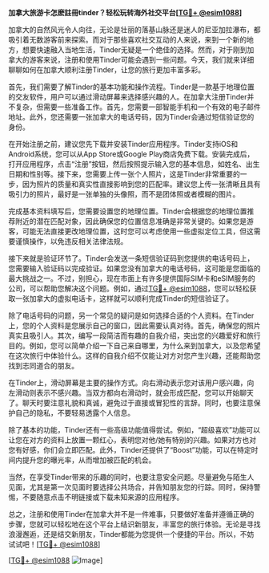 **加拿大旅游卡怎麽註冊tinder？轻松玩转海外社交平台[[TG💪+ @esim1088](https://t.me/s/esim1088)]**

加拿大的自然风光令人向往，无论是壮丽的落基山脉还是迷人的尼亚加拉瀑布，都吸引着无数游客前来探索。而对于那些喜欢社交互动的人来说，来到一个新的地方，想要快速融入当地生活，Tinder无疑是一个绝佳的选择。然而，对于刚到加拿大的游客来说，注册和使用Tinder可能会遇到一些问题。今天，我们就来详细聊聊如何在加拿大顺利注册Tinder，让您的旅行更加丰富多彩。

首先，我们需要了解Tinder的基本功能和操作流程。Tinder是一款基于地理位置的交友软件，用户可以通过滑动屏幕来选择感兴趣的人。在加拿大注册Tinder并不复杂，但需要一些准备工作。首先，您需要一部智能手机和一个有效的电子邮件地址。此外，您还需要一张加拿大的电话号码，因为Tinder会通过短信验证您的身份。

在开始注册之前，建议您先下载并安装Tinder应用程序。Tinder支持iOS和Android系统，您可以从App Store或Google Play商店免费下载。安装完成后，打开应用程序，点击“注册”按钮，然后按照提示输入您的基本信息，如姓名、出生日期和性别等。接下来，您需要上传一张个人照片，这是Tinder非常重要的一步，因为照片的质量和真实性直接影响到您的匹配率。建议您上传一张清晰且具有吸引力的照片，最好是一张单独的头像照，而不是团体照或者模糊的图片。

完成基本资料填写后，您需要设置您的地理位置。Tinder会根据您的地理位置推荐附近的潜在匹配对象，因此确保您的位置信息准确是非常关键的。如果您是游客，可能无法直接更改地理位置，这时您可以考虑使用一些虚拟定位工具，但这需要谨慎操作，以免违反相关法律法规。

接下来就是验证环节了。Tinder会发送一条短信验证码到您提供的电话号码上，您需要输入验证码以完成验证。如果您没有加拿大的电话号码，这可能是您面临的最大挑战之一。不过，别担心，现在市面上有许多提供国际SIM卡和eSIM服务的公司，可以帮助您解决这个问题。例如，通过[TG💪+ @esim1088](https://t.me/s/esim1088)，您可以轻松获取一张加拿大的虚拟电话卡，这样就可以顺利完成Tinder的短信验证了。

除了电话号码的问题，另一个常见的疑问是如何选择合适的个人资料。在Tinder上，您的个人资料是您展示自己的窗口，因此需要认真对待。首先，确保您的照片真实且吸引人。其次，编写一段简洁而有趣的自我介绍，突出您的兴趣爱好和旅行目的。例如，您可以简单介绍一下自己来自哪里，为什么来到加拿大，以及您希望在这次旅行中体验什么。这样的自我介绍不仅能让对方对您产生兴趣，还能帮助您找到志同道合的朋友。

在Tinder上，滑动屏幕是主要的操作方式。向右滑动表示您对该用户感兴趣，向左滑动则表示不感兴趣。当双方都向右滑动时，就会形成匹配，您可以开始聊天了。聊天时要注意礼貌和真诚，避免过于直接或冒犯性的言辞。同时，也要注意保护自己的隐私，不要轻易透露个人信息。

除了基本的功能，Tinder还有一些高级功能值得尝试。例如，“超级喜欢”功能可以让您在对方的资料上放置一颗红心，表明您对他/她有特别的兴趣。如果对方也对您有好感，你们会立即匹配。此外，Tinder还提供了“Boost”功能，可以在特定时间内提升您的曝光率，从而增加被匹配的机会。

当然，在享受Tinder带来的乐趣的同时，也要注意安全问题。尽量避免与陌生人见面，尤其是第一次见面时要选择公共场合，并告知朋友您的行踪。同时，保持警惕，不要随意点击不明链接或下载未知来源的应用程序。

总之，注册和使用Tinder在加拿大并不是一件难事，只要做好准备并遵循正确的步骤，您就可以轻松地在这个平台上结识新朋友，丰富您的旅行体验。无论是寻找浪漫邂逅，还是结交新朋友，Tinder都能为您提供一个便捷的平台。所以，不妨试试吧！[[TG💪+ @esim1088](https://t.me/s/esim1088)]

[[TG💪+ @esim1088](https://t.me/s/esim1088) ![Image](https://i.postimg.cc/4NQfJmqS/Snipaste-2025-05-13-00-14-12.png)]